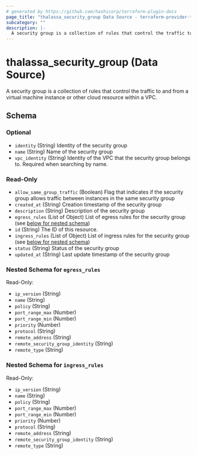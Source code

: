 ```yaml
---
# generated by https://github.com/hashicorp/terraform-plugin-docs
page_title: "thalassa_security_group Data Source - terraform-provider-thalassa"
subcategory: ""
description: |-
  A security group is a collection of rules that control the traffic to and from a virtual machine instance or other cloud resource within a VPC.
---
```


# thalassa_security_group (Data Source)

A security group is a collection of rules that control the traffic to and from a virtual machine instance or other cloud resource within a VPC.



<!-- schema generated by tfplugindocs -->
## Schema

### Optional

- `identity` (String) Identity of the security group
- `name` (String) Name of the security group
- `vpc_identity` (String) Identity of the VPC that the security group belongs to. Required when searching by name.

### Read-Only

- `allow_same_group_traffic` (Boolean) Flag that indicates if the security group allows traffic between instances in the same security group
- `created_at` (String) Creation timestamp of the security group
- `description` (String) Description of the security group
- `egress_rules` (List of Object) List of egress rules for the security group (see [below for nested schema](#nestedatt--egress_rules))
- `id` (String) The ID of this resource.
- `ingress_rules` (List of Object) List of ingress rules for the security group (see [below for nested schema](#nestedatt--ingress_rules))
- `status` (String) Status of the security group
- `updated_at` (String) Last update timestamp of the security group

<a id="nestedatt--egress_rules"></a>
### Nested Schema for `egress_rules`

Read-Only:

- `ip_version` (String)
- `name` (String)
- `policy` (String)
- `port_range_max` (Number)
- `port_range_min` (Number)
- `priority` (Number)
- `protocol` (String)
- `remote_address` (String)
- `remote_security_group_identity` (String)
- `remote_type` (String)


<a id="nestedatt--ingress_rules"></a>
### Nested Schema for `ingress_rules`

Read-Only:

- `ip_version` (String)
- `name` (String)
- `policy` (String)
- `port_range_max` (Number)
- `port_range_min` (Number)
- `priority` (Number)
- `protocol` (String)
- `remote_address` (String)
- `remote_security_group_identity` (String)
- `remote_type` (String)
